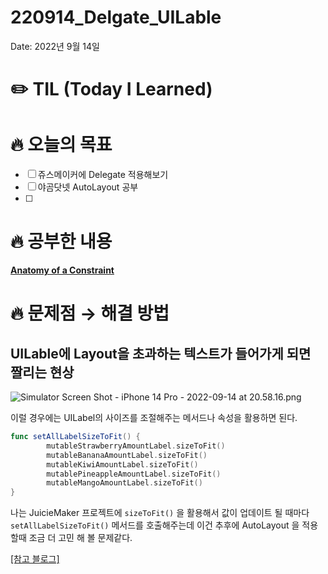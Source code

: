 # 220914_Delgate_UILable

Date: 2022년 9월 14일

# ✏️ TIL (Today I Learned)

# 🔥 오늘의 목표

- [ ]  쥬스메이커에 Delegate 적용해보기
- [ ]  야곰닷넷 AutoLayout 공부
- [ ]  

# ****🔥 공부한 내용****

[****Anatomy of a Constraint****](https://www.notion.so/Anatomy-of-a-Constraint-e116d83fb1374e43adf28075b7834bff)

# ****🔥 문제점 → 해결 방법****

## UILable에 Layout을 초과하는 텍스트가 들어가게 되면 짤리는 현상

![Simulator Screen Shot - iPhone 14 Pro - 2022-09-14 at 20.58.16.png](220913_Delgate_UILable%20c0c92976187749e493af82c4ab0eb158/Simulator_Screen_Shot_-_iPhone_14_Pro_-_2022-09-14_at_20.58.16.png)

이럴 경우에는 UILabel의 사이즈를 조절해주는 메서드나 속성을 활용하면 된다.

```swift
func setAllLabelSizeToFit() {
        mutableStrawberryAmountLabel.sizeToFit()
        mutableBananaAmountLabel.sizeToFit()
        mutableKiwiAmountLabel.sizeToFit()
        mutablePineappleAmountLabel.sizeToFit()
        mutableMangoAmountLabel.sizeToFit()
}
```

나는 JuicieMaker 프로젝트에 `sizeToFit()` 을 활용해서 값이 업데이트 될 때마다 `setAllLabelSizeToFit()` 메서드를 호출해주는데 이건 추후에 AutoLayout 을 적용할때 조금 더 고민 해 볼 문제같다.

[[참고 블로그]](https://doorganizedcoding.tistory.com/entry/UILabel-size%EB%A5%BC-Text-size%EC%97%90-%EB%A7%9E%EC%B6%94%EB%8A%94-%EB%B0%A9%EB%B2%95%ED%98%B9%EC%9D%80-%EA%B7%B8-%EB%B0%98%EB%8C%80)
